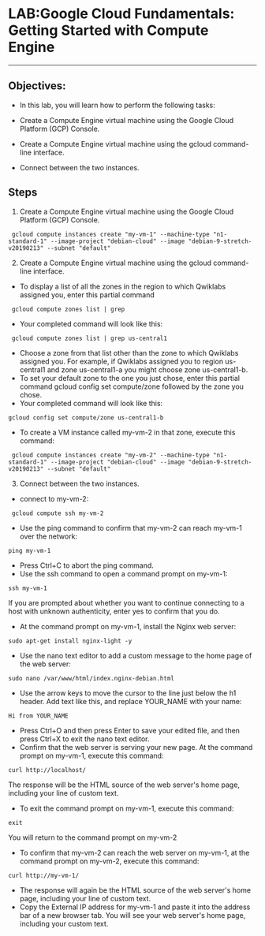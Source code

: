 # LAB:Google Cloud Fundamentals: Getting Started with Compute Engine
---
## Objectives:
- In this lab, you will learn how to perform the following tasks:

- Create a Compute Engine virtual machine using the Google Cloud Platform (GCP) Console.

- Create a Compute Engine virtual machine using the gcloud command-line interface.

- Connect between the two instances.

## Steps
1. Create a Compute Engine virtual machine using the Google Cloud Platform (GCP) Console.
```
 gcloud compute instances create "my-vm-1" --machine-type "n1-standard-1" --image-project "debian-cloud" --image "debian-9-stretch-v20190213" --subnet "default"
```
 
2. Create a Compute Engine virtual machine using the gcloud command-line interface.
 - To display a list of all the zones in the region to which Qwiklabs assigned you, enter this partial command
 ```
  gcloud compute zones list | grep
 ```
 - Your completed command will look like this:
 ```
  gcloud compute zones list | grep us-central1
 ```
 - Choose a zone from that list other than the zone to which Qwiklabs assigned you. For example, if Qwiklabs assigned you to region us-central1 and zone us-central1-a you might choose zone us-central1-b.
 - To set your default zone to the one you just chose, enter this partial command gcloud config set compute/zone followed by the zone you chose.
 - Your completed command will look like this:
 ```
 gcloud config set compute/zone us-central1-b
 ```
 - To create a VM instance called my-vm-2 in that zone, execute this command:
 ```
  gcloud compute instances create "my-vm-2" --machine-type "n1-standard-1" --image-project "debian-cloud" --image "debian-9-stretch-v20190213" --subnet "default"
 ```

3. Connect between the two instances.
  - connect to my-vm-2:
  ```
   gcloud compute ssh my-vm-2
  ```
  - Use the ping command to confirm that my-vm-2 can reach my-vm-1 over the network:
  ```
  ping my-vm-1
  ```
  - Press Ctrl+C to abort the ping command.
  - Use the ssh command to open a command prompt on my-vm-1:
  ```
  ssh my-vm-1
  ```
  If you are prompted about whether you want to continue connecting to a host with unknown authenticity, enter yes to confirm that you do.
  - At the command prompt on my-vm-1, install the Nginx web server:
  ```
  sudo apt-get install nginx-light -y
  ```
  - Use the nano text editor to add a custom message to the home page of the web server:
  ```
  sudo nano /var/www/html/index.nginx-debian.html
  ```
  - Use the arrow keys to move the cursor to the line just below the h1 header. Add text like this, and replace YOUR_NAME with your name:
  ```
  Hi from YOUR_NAME
  ```
  - Press Ctrl+O and then press Enter to save your edited file, and then press Ctrl+X to exit the nano text editor.
  - Confirm that the web server is serving your new page. At the command prompt on my-vm-1, execute this command:
  ```
  curl http://localhost/
  ```
  The response will be the HTML source of the web server's home page, including your line of custom text.
  - To exit the command prompt on my-vm-1, execute this command:
  ```
  exit
  ```
  You will return to the command prompt on my-vm-2
  - To confirm that my-vm-2 can reach the web server on my-vm-1, at the command prompt on my-vm-2, execute this command:
  ```
  curl http://my-vm-1/
  ```
  - The response will again be the HTML source of the web server's home page, including your line of custom text.
  - Copy the External IP address for my-vm-1 and paste it into the address bar of a new browser tab. You will see your web server's home page, including your custom text.
